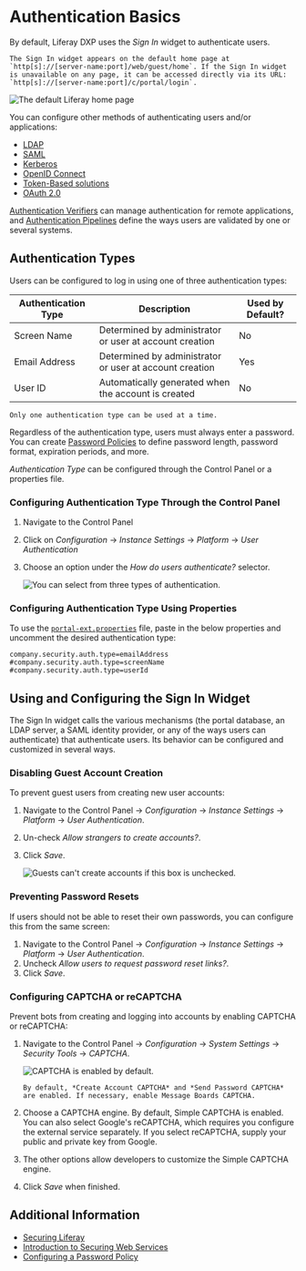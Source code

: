# Authentication Basics

By default, Liferay DXP uses the *Sign In* widget to authenticate users.

```{note}
The Sign In widget appears on the default home page at `http[s]://[server-name:port]/web/guest/home`. If the Sign In widget is unavailable on any page, it can be accessed directly via its URL: `http[s]://[server-name:port]/c/portal/login`.
```

![The default Liferay home page](./authentication-basics/images/01.png)

You can configure other methods of authenticating users and/or applications:

* [LDAP](../../users-and-permissions/connecting-to-a-user-directory/connecting-to-an-ldap-directory.md)
* [SAML](./configuring-sso/authenticating-with-saml/saml-authentication-process-overview.md)
* [Kerberos](./configuring-sso/authenticating-with-kerberos.md)
* [OpenID Connect](./configuring-sso/using-openid-connect.md)
* [Token-Based solutions](./configuring-sso/token-based-authentication.md)
* [OAuth 2.0](../../headless-delivery/using-oauth2/using-oauth2.md)

[Authentication Verifiers](./securing-web-services/using-authentication-verifiers.md) can manage authentication for remote applications, and [Authentication Pipelines](../../developing-applications/README.md) define the ways users are validated by one or several systems.

## Authentication Types

Users can be configured to log in using one of three authentication types:

| Authentication Type | Description | Used by Default? |
| --- | --- | --- |
| Screen Name | Determined by administrator or user at account creation | No |
| Email Address | Determined by administrator or user at account creation  | Yes |
| User ID | Automatically generated when the account is created | No |

```{note}
Only one authentication type can be used at a time.
```

Regardless of the authentication type, users must always enter a password. You can create [Password Policies](../../users-and-permissions/roles-and-permissions/configuring-a-password-policy.md) to define password length, password format, expiration periods, and more.

_Authentication Type_ can be configured through the Control Panel or a properties file.

### Configuring Authentication Type Through the Control Panel

1. Navigate to the Control Panel
1. Click on *Configuration* &rarr; *Instance Settings* &rarr; *Platform* &rarr; *User Authentication*
1. Choose an option under the *How do users authenticate?* selector.

    ![You can select from three types of authentication.](./authentication-basics/images/03.png)

### Configuring Authentication Type Using Properties

To use the [`portal-ext.properties`](https://learn.liferay.com/dxp/latest/en/installation-and-upgrades/reference/portal-properties.html) file, paste in the below properties and uncomment the desired authentication type:

```properties
company.security.auth.type=emailAddress
#company.security.auth.type=screenName
#company.security.auth.type=userId
```

## Using and Configuring the Sign In Widget

The Sign In widget calls the various mechanisms (the portal database, an LDAP server, a SAML identity provider, or any of the ways users can authenticate) that authenticate users. Its behavior can be configured and customized in several ways.

### Disabling Guest Account Creation

To prevent guest users from creating new user accounts:

1. Navigate to the Control Panel &rarr; *Configuration* &rarr; *Instance Settings* &rarr; *Platform* &rarr; *User Authentication*.
1. Un-check *Allow strangers to create accounts?*.
1. Click *Save*.

    ![Guests can't create accounts if this box is unchecked.](./authentication-basics/images/04.png)

### Preventing Password Resets

If users should not be able to reset their own passwords, you can configure this from the same screen:

1. Navigate to the Control Panel &rarr; *Configuration* &rarr; *Instance Settings* &rarr; *Platform* &rarr; *User Authentication*.
1. Uncheck *Allow users to request password reset links?*.
1. Click *Save*.

### Configuring CAPTCHA or reCAPTCHA

Prevent bots from creating and logging into accounts by enabling CAPTCHA or reCAPTCHA:

1. Navigate to the Control Panel &rarr; *Configuration* &rarr; *System Settings* &rarr; *Security Tools* &rarr; *CAPTCHA*.

    ![CAPTCHA is enabled by default.](./authentication-basics/images/02.png)

    ```{note}
    By default, *Create Account CAPTCHA* and *Send Password CAPTCHA* are enabled. If necessary, enable Message Boards CAPTCHA.
    ```

1. Choose a CAPTCHA engine. By default, Simple CAPTCHA is enabled. You can also select Google's reCAPTCHA, which requires you configure the external service separately. If you select reCAPTCHA, supply your public and private key from Google.
1. The other options allow developers to customize the Simple CAPTCHA engine.
1. Click *Save* when finished.

## Additional Information

* [Securing Liferay](../securing-liferay.md)
* [Introduction to Securing Web Services](./securing-web-services.md)
* [Configuring a Password Policy](../../users-and-permissions/roles-and-permissions/configuring-a-password-policy.md)
